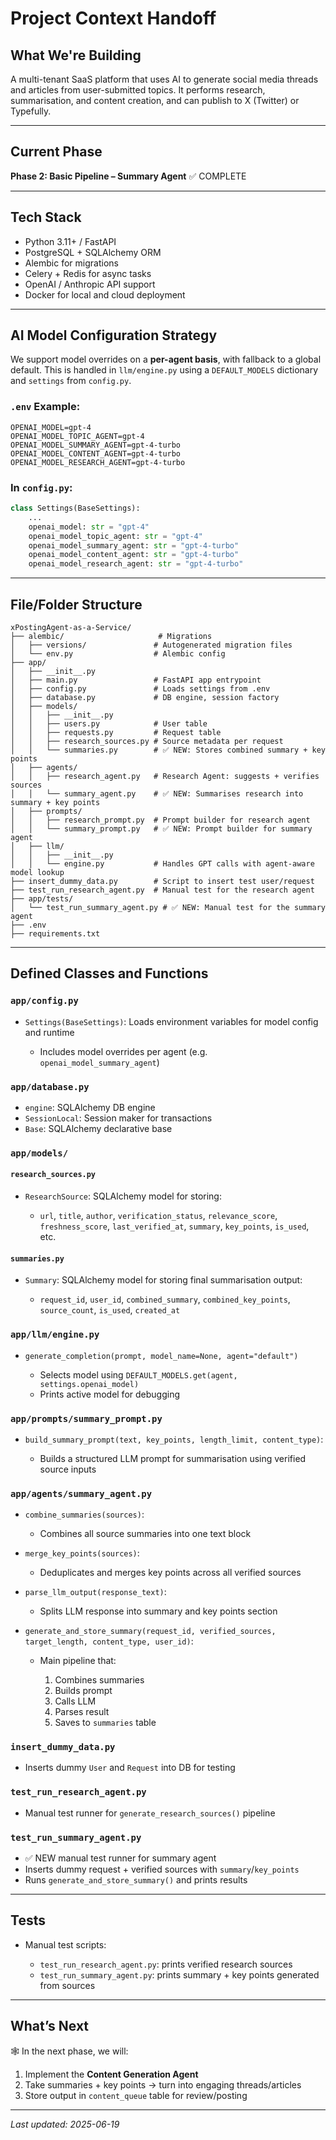 # Project Context Handoff

## What We're Building

A multi-tenant SaaS platform that uses AI to generate social media threads and articles from user-submitted topics. It performs research, summarisation, and content creation, and can publish to X (Twitter) or Typefully.

---

## Current Phase

**Phase 2: Basic Pipeline – Summary Agent** ✅ COMPLETE

---

## Tech Stack

* Python 3.11+ / FastAPI
* PostgreSQL + SQLAlchemy ORM
* Alembic for migrations
* Celery + Redis for async tasks
* OpenAI / Anthropic API support
* Docker for local and cloud deployment

---

## AI Model Configuration Strategy

We support model overrides on a **per-agent basis**, with fallback to a global default. This is handled in `llm/engine.py` using a `DEFAULT_MODELS` dictionary and `settings` from `config.py`.

### `.env` Example:

```dotenv
OPENAI_MODEL=gpt-4
OPENAI_MODEL_TOPIC_AGENT=gpt-4
OPENAI_MODEL_SUMMARY_AGENT=gpt-4-turbo
OPENAI_MODEL_CONTENT_AGENT=gpt-4-turbo
OPENAI_MODEL_RESEARCH_AGENT=gpt-4-turbo
```

### In `config.py`:

```python
class Settings(BaseSettings):
    ...
    openai_model: str = "gpt-4"
    openai_model_topic_agent: str = "gpt-4"
    openai_model_summary_agent: str = "gpt-4-turbo"
    openai_model_content_agent: str = "gpt-4-turbo"
    openai_model_research_agent: str = "gpt-4-turbo"
```

---

## File/Folder Structure

```
xPostingAgent-as-a-Service/
├── alembic/                     # Migrations
│   ├── versions/               # Autogenerated migration files
│   └── env.py                  # Alembic config
├── app/
│   ├── __init__.py
│   ├── main.py                 # FastAPI app entrypoint
│   ├── config.py               # Loads settings from .env
│   ├── database.py             # DB engine, session factory
│   ├── models/
│   │   ├── __init__.py
│   │   ├── users.py            # User table
│   │   ├── requests.py         # Request table
│   │   ├── research_sources.py # Source metadata per request
│   │   └── summaries.py        # ✅ NEW: Stores combined summary + key points
│   ├── agents/
│   │   ├── research_agent.py   # Research Agent: suggests + verifies sources
│   │   └── summary_agent.py    # ✅ NEW: Summarises research into summary + key points
│   ├── prompts/
│   │   ├── research_prompt.py  # Prompt builder for research agent
│   │   └── summary_prompt.py   # ✅ NEW: Prompt builder for summary agent
│   ├── llm/
│   │   ├── __init__.py
│   │   └── engine.py           # Handles GPT calls with agent-aware model lookup
├── insert_dummy_data.py        # Script to insert test user/request
├── test_run_research_agent.py  # Manual test for the research agent
├── app/tests/
│   └── test_run_summary_agent.py # ✅ NEW: Manual test for the summary agent
├── .env
├── requirements.txt
```

---

## Defined Classes and Functions

### `app/config.py`

* `Settings(BaseSettings)`: Loads environment variables for model config and runtime

  * Includes model overrides per agent (e.g. `openai_model_summary_agent`)

### `app/database.py`

* `engine`: SQLAlchemy DB engine
* `SessionLocal`: Session maker for transactions
* `Base`: SQLAlchemy declarative base

### `app/models/`

#### `research_sources.py`

* `ResearchSource`: SQLAlchemy model for storing:

  * `url`, `title`, `author`, `verification_status`, `relevance_score`, `freshness_score`, `last_verified_at`, `summary`, `key_points`, `is_used`, etc.

#### `summaries.py`

* `Summary`: SQLAlchemy model for storing final summarisation output:

  * `request_id`, `user_id`, `combined_summary`, `combined_key_points`, `source_count`, `is_used`, `created_at`

### `app/llm/engine.py`

* `generate_completion(prompt, model_name=None, agent="default")`

  * Selects model using `DEFAULT_MODELS.get(agent, settings.openai_model)`
  * Prints active model for debugging

### `app/prompts/summary_prompt.py`

* `build_summary_prompt(text, key_points, length_limit, content_type)`:

  * Builds a structured LLM prompt for summarisation using verified source inputs

### `app/agents/summary_agent.py`

* `combine_summaries(sources)`:

  * Combines all source summaries into one text block

* `merge_key_points(sources)`:

  * Deduplicates and merges key points across all verified sources

* `parse_llm_output(response_text)`:

  * Splits LLM response into summary and key points section

* `generate_and_store_summary(request_id, verified_sources, target_length, content_type, user_id)`:

  * Main pipeline that:

    1. Combines summaries
    2. Builds prompt
    3. Calls LLM
    4. Parses result
    5. Saves to `summaries` table

### `insert_dummy_data.py`

* Inserts dummy `User` and `Request` into DB for testing

### `test_run_research_agent.py`

* Manual test runner for `generate_research_sources()` pipeline

### `test_run_summary_agent.py`

* ✅ NEW manual test runner for summary agent
* Inserts dummy request + verified sources with `summary`/`key_points`
* Runs `generate_and_store_summary()` and prints results

---

## Tests

* Manual test scripts:

  * `test_run_research_agent.py`: prints verified research sources
  * `test_run_summary_agent.py`: prints summary + key points generated from sources

---

## What’s Next

🕸️ In the next phase, we will:

1. Implement the **Content Generation Agent**
2. Take summaries + key points → turn into engaging threads/articles
3. Store output in `content_queue` table for review/posting

---

*Last updated: 2025-06-19*
